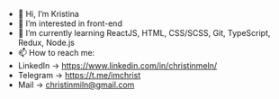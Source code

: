 - 👋 Hi, I’m Kristina
- 👀 I’m interested in front-end
- 🌱 I’m currently learning ReactJS, HTML, CSS/SCSS, Git, TypeScript, Redux, Node.js
- 📫 How to reach me: 
- LinkedIn -> https://www.linkedin.com/in/christinmeln/
- Telegram -> https://t.me/imchrist
- Mail -> christinmiln@gmail.com
